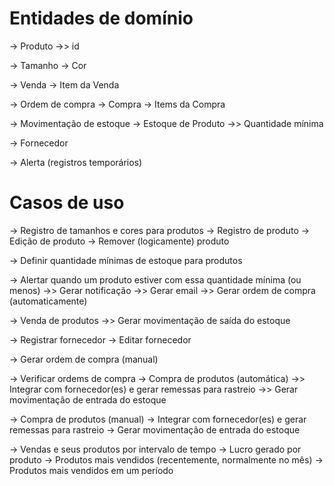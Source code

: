 # Entidades de domínio

-> Produto
  ->> id
  
-> Tamanho
-> Cor


-> Venda
  -> Item da Venda

-> Ordem de compra
-> Compra
-> Items da Compra

-> Movimentação de estoque
-> Estoque de Produto
  ->> Quantidade mínima

-> Fornecedor

-> Alerta (registros temporários)


# Casos de uso

-> Registro de tamanhos e cores para produtos
-> Registro de produto
-> Edição de produto
-> Remover (logicamente) produto

-> Definir quantidade mínimas de estoque para produtos

-> Alertar quando um produto estiver com essa quantidade mínima (ou menos)
  ->> Gerar notificação
  ->> Gerar email 
  ->> Gerar ordem de compra (automaticamente)

-> Venda de produtos
  ->> Gerar movimentação de saída do estoque

-> Registrar fornecedor
-> Editar fornecedor

-> Gerar ordem de compra (manual)

-> Verificar ordems de compra
  -> Compra de produtos (automática)
    ->> Integrar com fornecedor(es) e gerar remessas para rastreio
    ->> Gerar movimentação de entrada do estoque

-> Compra de produtos (manual)
  -> Integrar com fornecedor(es) e gerar remessas para rastreio
  -> Gerar movimentação de entrada do estoque

-> Vendas e seus produtos por intervalo de tempo
-> Lucro gerado por produto
-> Produtos mais vendidos (recentemente, normalmente no mês)
-> Produtos mais vendidos em um período